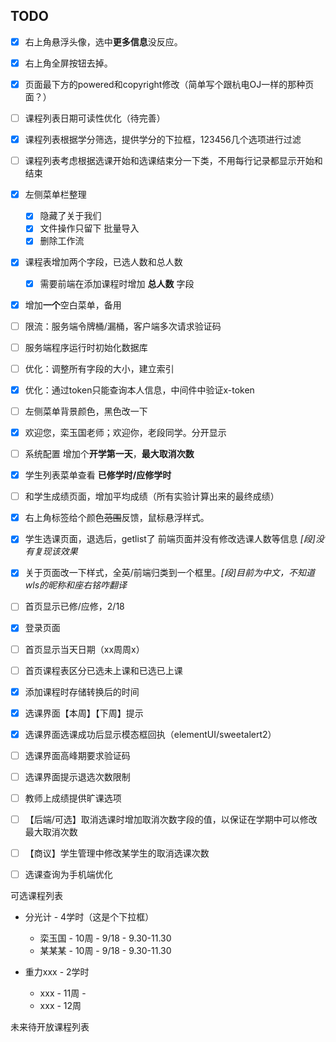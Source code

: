 ## TODO

- [x] 右上角悬浮头像，选中**更多信息**没反应。
- [x] 右上角全屏按钮去掉。
- [x] 页面最下方的powered和copyright修改（简单写个跟杭电OJ一样的那种页面？）



- [ ] 课程列表日期可读性优化（待完善）
- [x] 课程列表根据学分筛选，提供学分的下拉框，123456几个选项进行过滤
- [ ] 课程列表考虑根据选课开始和选课结束分一下类，不用每行记录都显示开始和结束



- [x] 左侧菜单栏整理
  - [x] 隐藏了关于我们
  - [x] 文件操作只留下 批量导入
  - [x] 删除工作流
- [x] 课程表增加两个字段，已选人数和总人数
  - [x] 需要前端在添加课程时增加 **总人数** 字段
- [x] 增加**一个**空白菜单，备用
- [ ] 限流：服务端令牌桶/漏桶，客户端多次请求验证码



- [ ] 服务端程序运行时初始化数据库
- [ ] 优化：调整所有字段的大小，建立索引
- [x] 优化：通过token只能查询本人信息，中间件中验证x-token



- [ ] 左侧菜单背景颜色，黑色改一下
- [x] 欢迎您，栾玉国老师；欢迎你，老段同学。分开显示
- [ ] 系统配置 增加个**开学第一天**，**最大取消次数**
- [x] 学生列表菜单查看 **已修学时/应修学时**
- [ ] 和学生成绩页面，增加平均成绩（所有实验计算出来的最终成绩）
- [x] 右上角标签给个颜色~~范围~~反馈，鼠标悬浮样式。
- [x] 学生选课页面，退选后，getlist了 前端页面并没有修改选课人数等信息 *[段]没有复现该效果*
- [x] 关于页面改一下样式，全英/前端归类到一个框里。*[段]目前为中文，不知道wls的昵称和座右铭咋翻译*
- [ ] 首页显示已修/应修，2/18
- [x] 登录页面
- [ ] 首页显示当天日期（xx周周x）
- [ ] 首页课程表区分已选未上课和已选已上课
- [x] 添加课程时存储转换后的时间
- [x] 选课界面【本周】【下周】提示
- [x] 选课界面选课成功后显示模态框回执（elementUI/sweetalert2）
- [ ] 选课界面高峰期要求验证码
- [ ] 选课界面提示退选次数限制
- [ ] 教师上成绩提供旷课选项
- [ ] 【后端/可选】取消选课时增加取消次数字段的值，以保证在学期中可以修改最大取消次数
- [ ] 【商议】学生管理中修改某学生的取消选课次数
- [ ] 选课查询为手机端优化



可选课程列表

- 分光计 - 4学时（这是个下拉框）
  - 栾玉国 - 10周 - 9/18 - 9.30-11.30
  - 某某某 - 10周 - 9/18 - 9.30-11.30

- 重力xxx - 2学时
  - xxx - 11周 - 
  - xxx - 12周



未来待开放课程列表